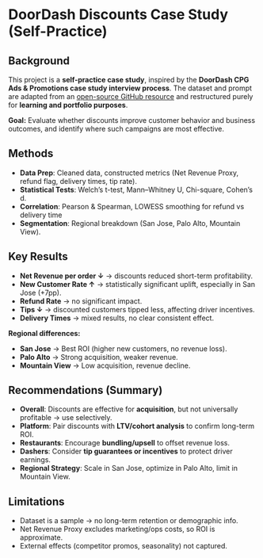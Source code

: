 # DoorDash Discounts Case Study (Self-Practice)

## Background
This project is a **self-practice case study**, inspired by the **DoorDash CPG Ads & Promotions case study interview process**. 
The dataset and prompt are adapted from an [open-source GitHub resource](https://github.com/ralfsantacruz/Doordash-Analytics) and restructured purely for **learning and portfolio purposes**.

**Goal:** Evaluate whether discounts improve customer behavior and business outcomes, and identify where such campaigns are most effective.

## Methods
- **Data Prep**: Cleaned data, constructed metrics (Net Revenue Proxy, refund flag, delivery times, tip rate).  
- **Statistical Tests**: Welch’s t-test, Mann–Whitney U, Chi-square, Cohen’s d.  
- **Correlation**: Pearson & Spearman, LOWESS smoothing for refund vs delivery time
- **Segmentation**: Regional breakdown (San Jose, Palo Alto, Mountain View).  

## Key Results
- **Net Revenue per order ↓** → discounts reduced short-term profitability.  
- **New Customer Rate ↑** → statistically significant uplift, especially in San Jose (+7pp).  
- **Refund Rate** → no significant impact.  
- **Tips ↓** → discounted customers tipped less, affecting driver incentives.  
- **Delivery Times** → mixed results, no clear consistent effect.  

**Regional differences:**  

- **San Jose** → Best ROI (higher new customers, no revenue loss).  
- **Palo Alto** → Strong acquisition, weaker revenue.  
- **Mountain View** → Low acquisition, revenue decline.  

## Recommendations (Summary)
- **Overall**: Discounts are effective for **acquisition**, but not universally profitable → use selectively.  
- **Platform**: Pair discounts with **LTV/cohort analysis** to confirm long-term ROI.  
- **Restaurants**: Encourage **bundling/upsell** to offset revenue loss.  
- **Dashers**: Consider **tip guarantees or incentives** to protect driver earnings.  
- **Regional Strategy**: Scale in San Jose, optimize in Palo Alto, limit in Mountain View.  

## Limitations
- Dataset is a sample → no long-term retention or demographic info.  
- Net Revenue Proxy excludes marketing/ops costs, so ROI is approximate.  
- External effects (competitor promos, seasonality) not captured.  

